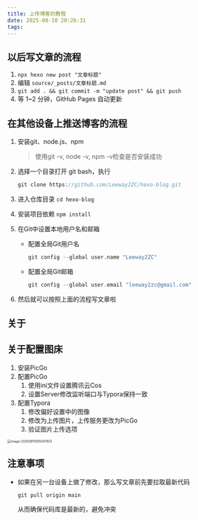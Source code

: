 ```yaml
---
title: 上传博客的教程
date: 2025-08-10 20:26:31
tags:
---
```


## **以后写文章的流程**

1. `npx hexo new post "文章标题"`
2. 编辑 `source/_posts/文章标题.md`
3. `git add . && git commit -m "update post" && git push`
4. 等 1~2 分钟，GitHub Pages 自动更新



## 在其他设备上推送博客的流程

1. 安装git、node.js、npm

   > 使用git -v, node -v, npm -v检查是否安装成功

2. 选择一个目录打开 git bash，执行

   ```c
   git clone https://github.com/Leeway2ZC/hexo-blog.git
   ```

3. 进入仓库目录 `cd hexo-blog`

4. 安装项目依赖 `npm install`

5. 在Git中设置本地用户名和邮箱

   - 配置全局Git用户名

     ```C
     git config --global user.name "Leeway2ZC"
     ```

   - 配置全局Git邮箱

     ```c
     git config --global user.email "leeway2zc@gmail.com"
     ```

6. 然后就可以按照上面的流程写文章啦

## 关于

## 关于配置图床

1. 安装PicGo
2. 配置PicGo
   1. 使用ini文件设置腾讯云Cos
   2. 设置Server修改监听端口与Typora保持一致
3. 配置Typora
   1. 修改偏好设置中的图像
   2. 修改为上传图片，上传服务更改为PicGo
   3. 验证图片上传选项

<img src="https://leeway2zcblog-1373523181.cos.ap-guangzhou.myqcloud.com/img/image-20250811005047923.png" alt="image-20250811005047923" style="zoom:50%;" />

## 注意事项

- 如果在另一台设备上做了修改，那么写文章前先要拉取最新代码

  ```
  git pull origin main
  ```

  从而确保代码库是最新的，避免冲突


